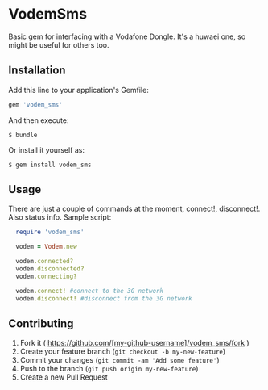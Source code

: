 # VodemSms

Basic gem for interfacing with a Vodafone Dongle.  It's a huwaei one,
so might be useful for others too.

## Installation

Add this line to your application's Gemfile:

```ruby
gem 'vodem_sms'
```

And then execute:

    $ bundle

Or install it yourself as:

    $ gem install vodem_sms

## Usage

There are just a couple of commands at the moment, connect!, disconnect!.  Also status info.  Sample script:

```ruby
  require 'vodem_sms'

  vodem = Vodem.new

  vodem.connected?
  vodem.disconnected?
  vodem.connecting?

  vodem.connect! #connect to the 3G network
  vodem.disconnect! #disconnect from the 3G network

```

## Contributing

1. Fork it ( https://github.com/[my-github-username]/vodem_sms/fork )
2. Create your feature branch (`git checkout -b my-new-feature`)
3. Commit your changes (`git commit -am 'Add some feature'`)
4. Push to the branch (`git push origin my-new-feature`)
5. Create a new Pull Request
